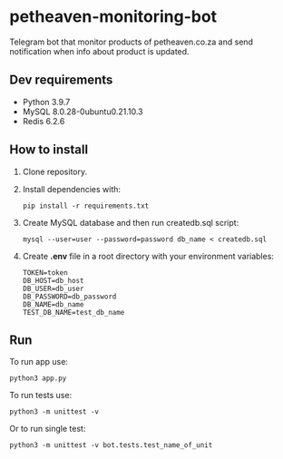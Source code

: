 # petheaven-monitoring-bot
Telegram bot that monitor products of petheaven.co.za and send notification when info about product is updated.

## Dev requirements
* Python 3.9.7
* MySQL 8.0.28-0ubuntu0.21.10.3
* Redis 6.2.6

## How to install
1. Clone repository.

2. Install dependencies with:
    ```
    pip install -r requirements.txt
    ```

3. Create MySQL database and then run createdb.sql script:
    ```
    mysql --user=user --password=password db_name < createdb.sql
    ```

4. Create **.env** file in a root directory with your environment variables:
    ```
    TOKEN=token
    DB_HOST=db_host
    DB_USER=db_user
    DB_PASSWORD=db_password
    DB_NAME=db_name
    TEST_DB_NAME=test_db_name
    ```

## Run

To run app use:
```
python3 app.py
```

To run tests use:
```
python3 -m unittest -v
```
Or to run single test:
```
python3 -m unittest -v bot.tests.test_name_of_unit
```